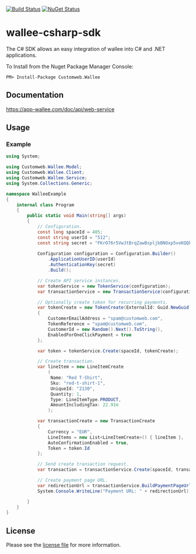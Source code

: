 [![Build Status](https://travis-ci.org/wallee-payment/wallee-csharp-sdk.svg?branch=master)](https://travis-ci.org/wallee-payment/wallee-csharp-sdk) [![NuGet Status](https://buildstats.info/nuget/Customweb.Wallee)](https://www.nuget.org/packages/Customweb.Wallee/1.0.6)

# wallee-csharp-sdk
The C# SDK allows an easy integration of wallee into C# and .NET applications.

To Install from the Nuget Package Manager Console:

	PM> Install-Package Customweb.Wallee

## Documentation
https://app-wallee.com/doc/api/web-service

## Usage

### Example

```csharp
using System;

using Customweb.Wallee.Model;
using Customweb.Wallee.Client;
using Customweb.Wallee.Service;
using System.Collections.Generic;

namespace WalleeExample
{
    internal class Program
    {
        public static void Main(string[] args)
        {
            // Configuration. 
            const long spaceId = 405;
            const string userId = "512";  
            const string secret = "FKrO76r5VwJtBrqZawBspljbBNOxp5veKQQkOnZxucQ=";
           
            Configuration configuration = Configuration.Builder()
                .ApplicationUserID(userId)
                .AuthenticationKey(secret)
                .Build();

            // Create API service instances.
            var tokenService = new TokenService(configuration);
            var transactionService = new TransactionService(configuration);

            // Optionally create token for recurring payments.
            var tokenCreate = new TokenCreate(ExternalId: Guid.NewGuid().ToString())
            {
                CustomerEmailAddress = "spam@customweb.com",
                TokenReference = "spam@customweb.com",
                CustomerId = new Random().Next().ToString(),
                EnabledForOneClickPayment = true
            };

            var token = tokenService.Create(spaceId, tokenCreate);

            // Create transaction.
            var lineItem = new LineItemCreate
                (
                 Name: "Red T-Shirt",
                 Sku: "red-t-shirt-1",
                 UniqueId: "2130",
                 Quantity: 1,
                 Type: LineItemType.PRODUCT,
                 AmountIncludingTax: 22.91m
                );

            var transactionCreate = new TransactionCreate
            {
                Currency = "EUR",
                LineItems = new List<LineItemCreate>() { lineItem },
                AutoConfirmationEnabled = true,
                Token = token.Id
            };

            // Send create transaction request.
            var transaction = transactionService.Create(spaceId, transactionCreate);

            // Create payment page URL.
            var redirectionUrl = transactionService.BuildPaymentPageUrl(spaceId, transaction.Id);
            System.Console.WriteLine("Payment URL: " + redirectionUrl);

        }
    }
}
```

## License

Please see the [license file](https://github.com/wallee-payment/wallee-csharp-sdk/blob/master/LICENSE.txt) for more information.
